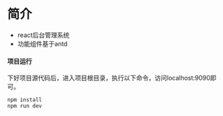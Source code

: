 # 简介
  - react后台管理系统
  - 功能组件基于antd

#### 项目运行
  下好项目源代码后，进入项目根目录，执行以下命令，访问localhost:9090即可。
  ```
  npm install  
  npm run dev  
  ```
